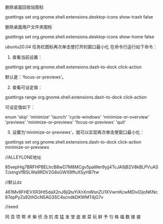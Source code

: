 删除桌面回收站图标

gsettings set org.gnome.shell.extensions.desktop-icons show-trash false

删除桌面用户文件夹图标

gsettings set org.gnome.shell.extensions.desktop-icons show-home false

ubuntu20.04 任务栏图标再次单击使打开的窗口最小化
在命令行运行如下命令：

1. 查看当前设置：

gsettings get org.gnome.shell.extensions.dash-to-dock click-action

默认是：‘focus-or-previews’。

2. 查看可设定值：

gsettings range org.gnome.shell.extensions.dash-to-dock click-action

可设定值如下：

enum
'skip'
'minimize'
'launch'
'cycle-windows'
'minimize-or-overview'
'previews'
'minimize-or-previews'
'focus-or-previews'
'quit'

3. 设置为'minimize-or-previews'，就可以实现再次单击使窗口最小化：

gsettings set org.gnome.shell.extensions.dash-to-dock click-action minimize-or-previews

//ALLEYLONE地址

85vepHig7BRFHPBELhcB8wD7M8MCgv5paWer9yjj4TcJA9jB2V8kBLPVuAS7JstngVfBSLWa9RDV2G8sGWX8ffuXSyHB7tw

//默认dz

461Mv9FHEVXR3Ht5daX2nJ6jQtuYiXnXmWsnZU1XVwmKcwMDivDijoNKNc87epPyZs92thDcN5AG3SC4scndkDKWMT4jG7v

//seed

同 亚 项 帮 术 柴 侦 汤 抗 库 猛 发 堂 底 艰 菜 玩 鲜 予 匀 株 福 数 接 接

